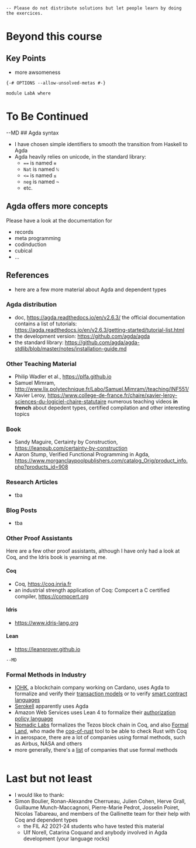 ```


-- Please do not distribute solutions but let people learn by doing the exercices.
```
# Beyond this course
## Key Points
- more awsomeness
```
{-# OPTIONS --allow-unsolved-metas #-}

module LabA where 
```

# To Be Continued
--MD ## Agda syntax
- I have chosen simple identifiers to smooth the transition from Haskell to Agda
- Agda heavily relies on unicode, in the standard library: 
    - `==` is named `≡`
    - `Nat` is named `ℕ`
    - `<=` is named `≤`
    - `neg` is named `¬`
    - etc.

## Agda offers more concepts
Please have a look at the documentation for 
- records
- meta programming
- codinduction
- cubical 
- ... 

## References 
- here are a few more material about Agda and dependent types

### Agda distribution
- doc, https://agda.readthedocs.io/en/v2.6.3/ 
  the official documentation contains a list of tutorials: https://agda.readthedocs.io/en/v2.6.3/getting-started/tutorial-list.html
- the development version: https://github.com/agda/agda
- the standard library: https://github.com/agda/agda-stdlib/blob/master/notes/installation-guide.md

### Other Teaching Material
- Philip Wadler et al., https://plfa.github.io
- Samuel Mimram, http://www.lix.polytechnique.fr/Labo/Samuel.Mimram//teaching/INF551/
- Xavier Leroy, https://www.college-de-france.fr/chaire/xavier-leroy-sciences-du-logiciel-chaire-statutaire
  numerous teaching videos **in french** about depedent types, certified compilation and other interesting topics

### Book
- Sandy Maguire, Certainty by Construction, https://leanpub.com/certainty-by-construction
- Aaron Stump, Verified Functional Programming in Agda, https://www.morganclaypoolpublishers.com/catalog_Orig/product_info.php?products_id=908

### Research Articles
- tba

### Blog Posts
- tba 

### Other Proof Assistants 
Here are a few other proof assistants, although I have only had a look at Coq, and the Idris book is yearning at me. 
#### Coq 
- Coq, https://coq.inria.fr
- an industrial strength application of Coq: Compcert a C certified compiler, https://compcert.org
#### Idris
- https://www.idris-lang.org
#### Lean
- https://leanprover.github.io
```
--MD
```
### Formal Methods in Industry
- [IOHK](https://iohk.io/en/), a blockchain company working on Cardano, uses Agda to formalize and verify their [transaction models](https://github.com/IntersectMBO/formal-ledger-specifications) or to verify [smart contract languages](https://github.com/omelkonian/formal-bitml)
- [Serokell](https://serokell.io) apparently uses Agda
- Amazon Web Services uses Lean 4 to formalize their [authorization policy language](https://www.amazon.science/publications/cedar-a-new-language-for-expressive-fast-safe-and-analyzable-authorization)
- [Nomadic Labs](https://www.nomadic-labs.com) formalizes the Tezos block chain in Coq, and also [Formal Land](https://formal.land), who made the [coq-of-rust](https://github.com/formal-land/coq-of-rust) tool to be able to check Rust with Coq
- in aerospace, there are a lot of companies using formal methods, such as Airbus, NASA and others
- more generally, there's a [list](https://github.com/ligurio/practical-fm) of companies that use formal methods
```

```
# Last but not least
- I would like to thank:
- Simon Boulier, Ronan-Alexandre Cherrueau, Julien Cohen, Herve Grall, Guillaume Munch-Maccagnoni, Pierre-Marie Pedrot, Josselin Poiret, Nicolas Tabareau, and members of the Gallinette team for their help with Coq and dependent types
    - the FIL A2 2021-24 students who have tested this material
    - Ulf Norell, Catarina Coquand and anybody involved in Agda development (your language rocks)

